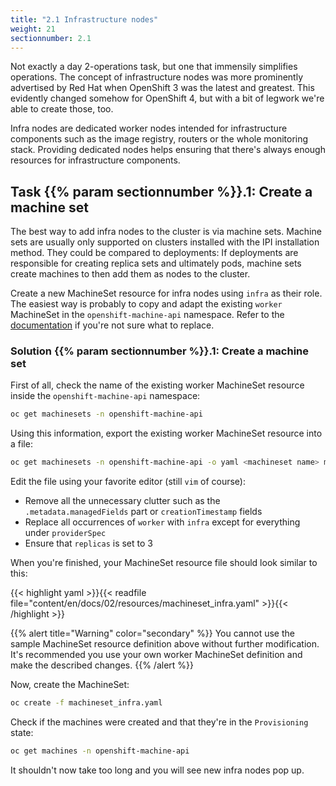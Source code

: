 ```yaml
---
title: "2.1 Infrastructure nodes"
weight: 21
sectionnumber: 2.1
---
```


Not exactly a day 2-operations task, but one that immensily simplifies operations.
The concept of infrastructure nodes was more prominently advertised by Red Hat when OpenShift 3 was the latest and greatest.
This evidently changed somehow for OpenShift 4, but with a bit of legwork we're able to create those, too.

Infra nodes are dedicated worker nodes intended for infrastructure components such as the image registry, routers or the whole monitoring stack.
Providing dedicated nodes helps ensuring that there's always enough resources for infrastructure components.


## Task {{% param sectionnumber %}}.1: Create a machine set

The best way to add infra nodes to the cluster is via machine sets.
Machine sets are usually only supported on clusters installed with the IPI installation method.
They could be compared to deployments: If deployments are responsible for creating replica sets and ultimately pods, machine sets create machines to then add them as nodes to the cluster.

Create a new MachineSet resource for infra nodes using `infra` as their role.
The easiest way is probably to copy and adapt the existing `worker` MachineSet in the `openshift-machine-api` namespace.
Refer to the [documentation](https://docs.openshift.com/container-platform/latest/machine_management/creating_machinesets/creating-machineset-aws.html) if you're not sure what to replace.


### Solution {{% param sectionnumber %}}.1: Create a machine set

First of all, check the name of the existing worker MachineSet resource inside the `openshift-machine-api` namespace:

```bash
oc get machinesets -n openshift-machine-api
```

Using this information, export the existing worker MachineSet resource into a file:

```bash
oc get machinesets -n openshift-machine-api -o yaml <machineset name> machineset_infra.yaml
```

Edit the file using your favorite editor (still `vim` of course):

* Remove all the unnecessary clutter such as the `.metadata.managedFields` part or `creationTimestamp` fields
* Replace all occurrences of `worker` with `infra` except for everything under `providerSpec`
* Ensure that `replicas` is set to 3

When you're finished, your MachineSet resource file should look similar to this:

{{< highlight yaml >}}{{< readfile file="content/en/docs/02/resources/machineset_infra.yaml" >}}{{< /highlight >}}

{{% alert title="Warning" color="secondary" %}}
You cannot use the sample MachineSet resource definition above without further modification.
It's recommended you use your own worker MachineSet definition and make the described changes.
{{% /alert %}}

Now, create the MachineSet:

```bash
oc create -f machineset_infra.yaml
```

Check if the machines were created and that they're in the `Provisioning` state:

```bash
oc get machines -n openshift-machine-api
```

It shouldn't now take too long and you will see new infra nodes pop up.
